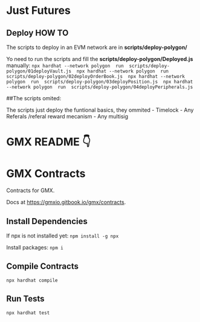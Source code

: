 # Just Futures

## Deploy HOW TO
The scripts to deploy in an EVM network are in **scripts/deploy-polygon/**

Yo need to run the scripts and fill the **scripts/deploy-polygon/Deployed.js** manually:
    ```
    npx hardhat --network polygon  run  scripts/deploy-polygon/01deployVault.js 
    npx hardhat --network polygon  run  scripts/deploy-polygon/02deployOrderBook.js 
    npx hardhat --network polygon  run  scripts/deploy-polygon/03deployPosition.js 
    npx hardhat --network polygon  run  scripts/deploy-polygon/04deployPeripherals.js 
    ```

##The scripts omited: 

The  scripts just deploy the funtional basics, they ommited
    - Timelock
    - Any Referals /referal reward mecanism
    - Any multisig


# GMX README 👇

# GMX Contracts
Contracts for GMX.

Docs at https://gmxio.gitbook.io/gmx/contracts.

## Install Dependencies
If npx is not installed yet:
`npm install -g npx`

Install packages:
`npm i`

## Compile Contracts
`npx hardhat compile`

## Run Tests
`npx hardhat test`



